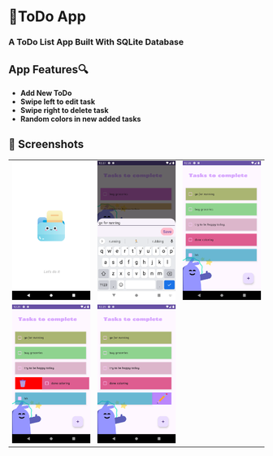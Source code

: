 # 👻ToDo App
### A ToDo List App Built With SQLite Database

## App Features🔍

- **Add New ToDo**
- **Swipe left to edit task**
- **Swipe right to delete task**
- **Random colors in new added tasks**

## 📸 Screenshots


|   |   |   |
|---|---|---|
|![](https://github.com/Kirti36/TODOAPP/blob/master/ss/1pic.png)|![](https://github.com/Kirti36/TODOAPP/blob/master/ss/2pic.png)|![](https://github.com/Kirti36/TODOAPP/blob/master/ss/3pic.png)
|![](https://github.com/Kirti36/TODOAPP/blob/master/ss/4pic.png)|![](https://github.com/Kirti36/TODOAPP/blob/master/ss/5pic.png)
